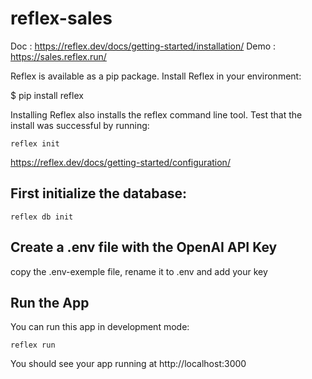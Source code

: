 # reflex-sales

Doc : https://reflex.dev/docs/getting-started/installation/
Demo : https://sales.reflex.run/

Reflex is available as a pip package. Install Reflex in your environment:

$ pip install reflex

Installing Reflex also installs the reflex command line tool. Test that the install was successful by running:

```
reflex init
```

https://reflex.dev/docs/getting-started/configuration/

## First initialize the database:

```
reflex db init
```

## Create a .env file with the OpenAI API Key
copy the .env-exemple file, rename it to .env and add your key

## Run the App
You can run this app in development mode:

```
reflex run
```

You should see your app running at http://localhost:3000
